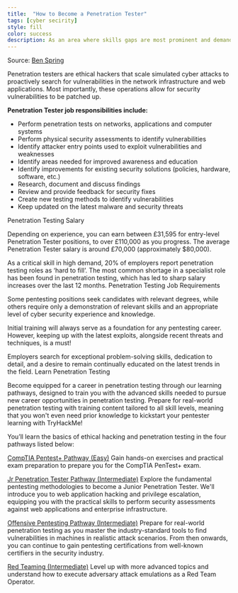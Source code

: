```yaml
---
title:  "How to Become a Penetration Tester"
tags: [cyber secirity]
style: fill
color: success
description: As an area where skills gaps are most prominent and demand is at its highest, penetration testing is promised to be a secure, rewarding career with a wealth of learning capabilities and a highly competitive salary.
---
```

Source: [Ben Spring](https://tryhackme.com/resources/blog/how-to-become-a-penetration-tester)

Penetration testers are ethical hackers that scale simulated cyber attacks to proactively search for vulnerabilities in the network infrastructure and web applications. Most importantly, these operations allow for security vulnerabilities to be patched up.

**Penetration Tester job responsibilities include:**

* Perform penetration tests on networks, applications and computer systems
* Perform physical security assessments to identify vulnerabilities
* Identify attacker entry points used to exploit vulnerabilities and weaknesses
* Identify areas needed for improved awareness and education
* Identify improvements for existing security solutions (policies, hardware, software, etc.)
* Research, document and discuss findings
* Review and provide feedback for security fixes
* Create new testing methods to identify vulnerabilities
* Keep updated on the latest malware and security threats

Penetration Testing Salary

Depending on experience, you can earn between £31,595 for entry-level Penetration Tester positions, to over £110,000 as you progress. The average Penetration Tester salary is around £70,000 (approximately $80,000).

As a critical skill in high demand, 20% of employers report penetration testing roles as ‘hard to fill’. The most common shortage in a specialist role has been found in penetration testing, which has led to sharp salary increases over the last 12 months.
Penetration Testing Job Requirements

Some pentesting positions seek candidates with relevant degrees, while others require only a demonstration of relevant skills and an appropriate level of cyber security experience and knowledge.

Initial training will always serve as a foundation for any pentesting career. However, keeping up with the latest exploits, alongside recent threats and techniques, is a must!

Employers search for exceptional problem-solving skills, dedication to detail, and a desire to remain continually educated on the latest trends in the field.
Learn Penetration Testing

Become equipped for a career in penetration testing through our learning pathways, designed to train you with the advanced skills needed to pursue new career opportunities in penetration testing. Prepare for real-world penetration testing with training content tailored to all skill levels, meaning that you won't even need prior knowledge to kickstart your pentester learning with TryHackMe!

You’ll learn the basics of ethical hacking and penetration testing in the four pathways listed below:

[CompTIA Pentest+ Pathway (Easy)](https://tryhackme.com/path-action/pentestplus/join?ref=rmb-dev.github.io/)
Gain hands-on exercises and practical exam preparation to prepare you for the CompTIA PenTest+ exam.

[Jr Penetration Tester Pathway (Intermediate)](https://tryhackme.com/path-action/jrpenetrationtester/join?ref=rmb-dev.github.io/)
Explore the fundamental pentesting methodologies to become a Junior Penetration Tester. We'll introduce you to web application hacking and privilege escalation, equipping you with the practical skills to perform security assessments against web applications and enterprise infrastructure.

[Offensive Pentesting Pathway (Intermediate)](https://tryhackme.com/path-action/pentesting/join?ref=rmb-dev.github.io/)
Prepare for real-world penetration testing as you master the industry-standard tools to find vulnerabilities in machines in realistic attack scenarios. From then onwards, you can continue to gain pentesting certifications from well-known certifiers in the security industry.

[Red Teaming (Intermediate)](https://tryhackme.com/path/outline/redteaming?ref=rmb-dev.github.io/)
Level up with more advanced topics and understand how to execute adversary attack emulations as a Red Team Operator.
